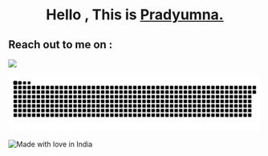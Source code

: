 
<h1 align="center">Hello , This is <a href="https://prady8339.github.io/singhprady/">Pradyumna.</a></h1>



<p align="left">
  <h2 align="left"> Reach out to me on :</h2>
  <a target="_blank"href="https://www.linkedin.com/in/prady8339/"><img src="https://img.shields.io/badge/linkedin-%230077B5.svg?&style=for-the-badge&logo=linkedin&logoColor=white" /></a>&nbsp;&nbsp;&nbsp;&nbsp;
  
</p>

<p align="left">
  <img src="https://github.com/prady8339/prady8339/blob/output/github-contribution-grid-snake.svg" alt="snake"></center>
</p>

![Made with love in India](https://madewithlove.now.sh/in?heart=true&template=for-the-badge)

